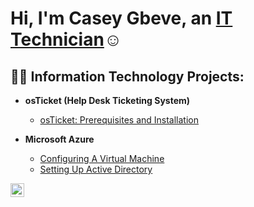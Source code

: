 <h1>Hi, I'm Casey Gbeve, an <a href="https://www.linkedin.com/in/casey-gbeve-b292311b5/">IT Technician</a>☺</h1>

<h2>👨‍💻 Information Technology Projects:</h2>

- <b>osTicket (Help Desk Ticketing System)</b>
  - [osTicket: Prerequisites and Installation](https://github.com/CaseyBuilds/osticket-prereqs)
  
- <b>Microsoft Azure</b>
  - [Configuring A Virtual Machine](https://github.com/jamesjgrizz/configure-VM)
  - [Setting Up Active Directory](https://github.com/jamesjgrizz/Active-Directory)
 




[<img align="left" alt="Casey | LinkedIn" width="22px" src="https://cdn.jsdelivr.net/npm/simple-icons@v3/icons/linkedin.svg" />][linkedin]

[Linkedin]: "https://www.linkedin.com/in/casey-gbeve-b292311b5/"
